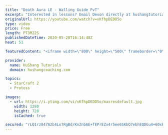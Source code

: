 ```yaml
---
title: "Death Aura LE - Walling Guide PvT"
excerpt: "Interested in lessons? Email Devon directly at hushangtutorials@outlook.com ------------------------------------------------------------------------------------------------------- Want to support HuShang Tutorials directly? Patreon is a website where you can contribute a monthly donation that will help"
originalUrl: https://youtube.com/watch?v=vKfhpDEDO5o
type: video
price: Free
length: PT3M22S
publishedDateTime: 2020-05-28T16:14:48Z
heat: 51

featuredContent: "<iframe width=\"800\" height=\"500\" frameborder=\"0\" src=\"https://www.youtube.com/embed/vKfhpDEDO5o\" allow=\"accelerometer; autoplay; encrypted-media; gyroscope; picture-in-picture\" allowfullscreen></iframe>"

provider:
  name: HuShang Tutorials
  domain: hushangcoaching.com

topics:
  - StarCraft 2
  - Protoss

images:
  - url: https://i.ytimg.com/vi/vKfhpDEDO5o/maxresdefault.jpg
    width: 1280
    height: 720
    isCached: true

secured: "rLQ1rz847A2b4Lo7RgBd/KnZnbAE+fEPrEZx4r5ee6SKbQ7ebhEQDGu4+60xRxla6YC49JVw/ARK2beywBDavEEoZj/tL1wJMOeTN76dvi4sVYgirZxzBPfRkRoFmGPGilapHb4CaSfMe9Xr5VOOqOQhHFtz1EiuTIU7+SReenIXrAIzHva9pH2m9D/x7sHtOcSCGP5aKPbBLmfADVwPwTXriPI8CbYOzAyx7D9z8qRd2UVRsmAM6eS8DMhftXekUYfhJgWZKcNRRgHa/v+HgX6TLpRPRqeX4mkfINBmQo27+VmZtRyGkL750/pfVPLOcr6Kp7qn3PO3W8EnBHzNICnNf0IupRoIT2TC/foz3lgIq+vwx0A52IPQDw6Yi6kCgIbu0DYgGeuU23B6cK/Lterw5WXDxib8vsX2eAqNx4E=;vdu9e8fG9AbB6oU3xNkQUQ=="
---
```


